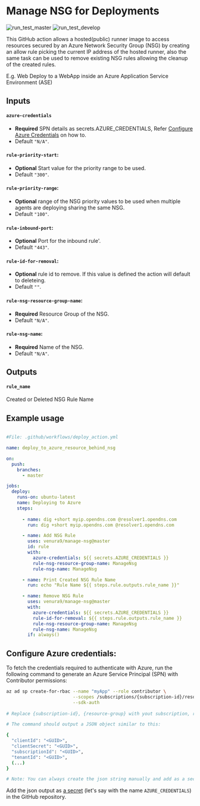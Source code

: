 # Manage NSG for Deployments

![run_test_master](https://github.com/venura9/manage-nsg/workflows/run_test_master/badge.svg) ![run_test_develop](https://github.com/venura9/manage-nsg/workflows/run_test_develop/badge.svg)

This GitHub action allows a hosted(public) runner image to access resources secured by an Azure Network Security Group (NSG) by creating an allow rule picking the current IP address of the hosted runner, also the same task can be used to remove existing NSG rules allowing the cleanup of the created rules.

E.g. Web Deploy to a WebApp inside an Azure Application Service Environment (ASE) 

## Inputs
  #### `azure-credentials`
   - **Required** SPN details as secrets.AZURE_CREDENTIALS, Refer [Configure Azure Credentials](#configure-azure-credentials) on how to. 
   - Default `"N/A"`.
  #### `rule-priority-start`:
   - **Optional** Start value for the priority range to be used. 
   - Default `"300"`.
  #### `rule-priority-range`:
   - **Optional** range of the NSG priority values to be used when multiple agents are deploying sharing the same NSG. 
   - Default `"100"`.
  #### `rule-inbound-port`:
   - **Optional** Port for the inbound rule'. 
   - Default `"443"`.
  #### `rule-id-for-removal`:
   - **Optional** rule id to remove. If this value is defined the action will default to deleteing. 
   - Default `""`.
  #### `rule-nsg-resource-group-name`:
   - **Required** Resource Group of the NSG. 
   - Default `"N/A"`.
  #### `rule-nsg-name`:
   - **Required** Name of the NSG. 
   - Default `"N/A"`.

## Outputs
  #### `rule_name`
  Created or Deleted NSG Rule Name

## Example usage

```yaml

#File: .github/workflows/deploy_action.yml

name: deploy_to_azure_resource_behind_nsg

on:
  push:
    branches:
      - master

jobs:
  deploy:
    runs-on: ubuntu-latest
    name: Deploying to Azure
    steps:
    
      - name: dig +short myip.opendns.com @resolver1.opendns.com
        run: dig +short myip.opendns.com @resolver1.opendns.com

      - name: Add NSG Rule
        uses: venura9/manage-nsg@master
        id: rule
        with:
          azure-credentials: ${{ secrets.AZURE_CREDENTIALS }}
          rule-nsg-resource-group-name: ManageNsg
          rule-nsg-name: ManageNsg

      - name: Print Created NSG Rule Name
        run: echo "Rule Name ${{ steps.rule.outputs.rule_name }}"

      - name: Remove NSG Rule
        uses: venura9/manage-nsg@master
        with:
          azure-credentials: ${{ secrets.AZURE_CREDENTIALS }}
          rule-id-for-removal: ${{ steps.rule.outputs.rule_name }}
          rule-nsg-resource-group-name: ManageNsg
          rule-nsg-name: ManageNsg
        if: always()
```

## Configure Azure credentials:

To fetch the credentials required to authenticate with Azure, run the following command to generate an Azure Service Principal (SPN) with Contributor permissions:

```sh
az ad sp create-for-rbac --name "myApp" --role contributor \
                         --scopes /subscriptions/{subscription-id}/resourceGroups/{resource-group} \
                         --sdk-auth
                            
# Replace {subscription-id}, {resource-group} with yout subscription, resource group details

# The command should output a JSON object similar to this:

{
  "clientId": "<GUID>",
  "clientSecret": "<GUID>",
  "subscriptionId": "<GUID>",
  "tenantId": "<GUID>",
  (...)
}

# Note: You can always create the json string manually and add as a secret 
```
Add the json output as [a secret](https://aka.ms/create-secrets-for-GitHub-workflows) (let's say with the name `AZURE_CREDENTIALS`) in the GitHub repository. 
